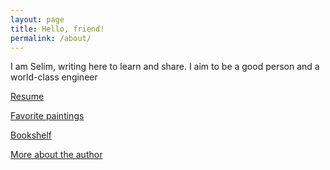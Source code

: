 ```yaml
---
layout: page
title: Hello, friend!
permalink: /about/
---
```


I am Selim, writing here to learn and share. I aim to be a good person and a world-class engineer 

[Resume](/resume)

[Favorite paintings](https://artsandculture.google.com/favorite/group/lwICDYo8WqCBLQ)

[​Bookshelf​](https://www.goodreads.com/review/list/24616331-selim?order=d&shelf=read&sort=avg_rating) 

[More about the author](/trivia)